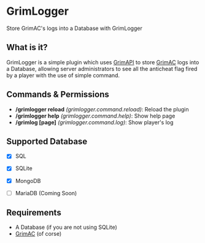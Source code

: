 # GrimLogger
Store GrimAC's logs into a Database with GrimLogger

## What is it?
GrimLogger is a simple plugin which uses [GrimAPI](https://github.com/GrimAnticheat/GrimAPI) to store [GrimAC](https://github.com/GrimAnticheat/Grim) logs into a Database, allowing server administrators to see all the anticheat flag fired by a player with the use of simple command.


## Commands & Permissions
- **/grimlogger reload** *(grimlogger.command.reload)*: Reload the plugin
- **/grimlogger help** *(grimlogger.command.help)*: Show help page
- **/grimlog <player> [page]** *(grimlogger.command.log)*: Show player's log

## Supported Database
- [X] SQL
- [X] SQLite
- [X] MongoDB
- [ ] MariaDB (Coming Soon)


## Requirements
- A Database (if you are not using SQLite)
- [GrimAC](https://github.com/GrimAnticheat/Grim) (of corse)

